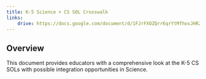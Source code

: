 ```yaml
---
title: K-5 Science + CS SOL Crosswalk
links:
    drive: https://docs.google.com/document/d/1FJrFXOZQrr6qrYtMfhosJHRZdUmtb1hShg-iOO6ohzY/edit?usp=drive_link
---
```


## Overview
This document provides educators with a comprehensive look at the K-5 CS SOLs with possible integration opportunities in Science.
